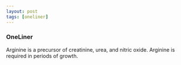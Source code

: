 ```yaml
---
layout: post
tags: [oneliner]
---
```



### OneLiner

Arginine is a precursor of creatinine, urea, and nitric oxide. Arginine is required in periods of growth.
